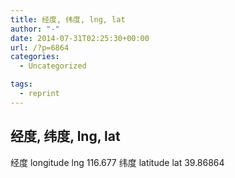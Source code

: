 ```yaml
---
title: 经度, 纬度, lng, lat
author: "-"
date: 2014-07-31T02:25:30+00:00
url: /?p=6864
categories:
  - Uncategorized

tags:
  - reprint
---
```

## 经度, 纬度, lng, lat

经度 longitude   lng    116.677
纬度 latitude    lat    39.86864
